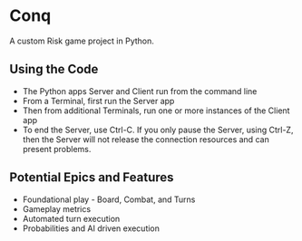 # Conq

A custom Risk game project in Python.

## Using the Code

* The Python apps Server and Client run from the command line
* From a Terminal, first run the Server app
* Then from additional Terminals, run one or more instances of the Client app
* To end the Server, use Ctrl-C.  If you only pause the Server, using Ctrl-Z, then the Server will not release the connection resources and can present problems.

## Potential Epics and Features

* Foundational play - Board, Combat, and Turns
* Gameplay metrics
* Automated turn execution
* Probabilities and AI driven execution
